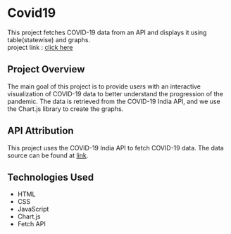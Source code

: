 # Covid19

This project fetches COVID-19 data from an API and displays it using table(statewise) and graphs.    
project link : [click here]([https://data.covid19india.org/](https://harrshhpattell.github.io/Covid19-India-cases-api/))

## Project Overview

The main goal of this project is to provide users with an interactive visualization of COVID-19 data to better understand the progression of the pandemic. The data is retrieved from the COVID-19 India API, and we use the Chart.js library to create the graphs.

## API Attribution

This project uses the COVID-19 India API to fetch COVID-19 data. The data source can be found at [link](https://data.covid19india.org/).

## Technologies Used

- HTML
- CSS
- JavaScript
- Chart.js
- Fetch API

